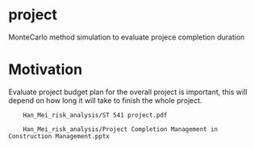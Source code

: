 
<!-- README.md is generated from README.Rmd. Please edit that file -->

# project

MonteCarlo method simulation to evaluate projece completion duration

# Motivation

Evaluate project budget plan for the overall project is important, this will depend on how long it will take to finish the whole project.


        Han_Mei_risk_analysis/ST 541 project.pdf
      
        Han_Mei_risk_analysis/Project Completion Management in Construction Management.pptx
      
